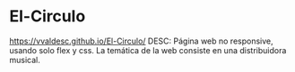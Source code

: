 ﻿# El-Circulo
https://vvaldesc.github.io/El-Circulo/
DESC: Página web no responsive, usando solo flex y css. La temática de la web consiste en una distribuidora musical.
